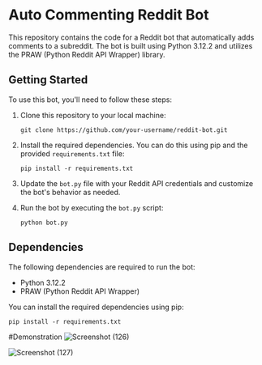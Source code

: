 # Auto Commenting Reddit Bot

This repository contains the code for a Reddit bot that automatically adds comments to a subreddit. The bot is built using Python 3.12.2 and utilizes the PRAW (Python Reddit API Wrapper) library.

## Getting Started

To use this bot, you'll need to follow these steps:

1. Clone this repository to your local machine:

   ```
   git clone https://github.com/your-username/reddit-bot.git
   ```

2. Install the required dependencies. You can do this using pip and the provided `requirements.txt` file:

   ```
   pip install -r requirements.txt
   ```

3. Update the `bot.py` file with your Reddit API credentials and customize the bot's behavior as needed.

4. Run the bot by executing the `bot.py` script:

   ```
   python bot.py
   ```

## Dependencies

The following dependencies are required to run the bot:

- Python 3.12.2
- PRAW (Python Reddit API Wrapper)

You can install the required dependencies using pip:

```
pip install -r requirements.txt
```

#Demonstration
![Screenshot (126)](https://github.com/GitHub158Kujan/Python-Projects/assets/156439983/479216f0-7dfc-4835-aef9-ea32503133d2)


![Screenshot (127)](https://github.com/GitHub158Kujan/Python-Projects/assets/156439983/332e78e2-20fd-459c-b7e0-a742a8906d3c)

